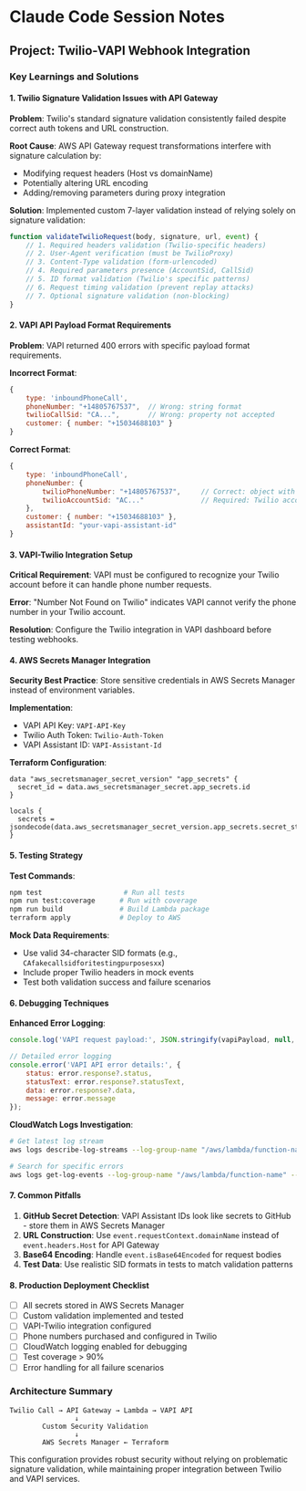 # Claude Code Session Notes

## Project: Twilio-VAPI Webhook Integration

### Key Learnings and Solutions

#### 1. Twilio Signature Validation Issues with API Gateway

**Problem**: Twilio's standard signature validation consistently failed despite correct auth tokens and URL construction.

**Root Cause**: AWS API Gateway request transformations interfere with signature calculation by:
- Modifying request headers (Host vs domainName)
- Potentially altering URL encoding
- Adding/removing parameters during proxy integration

**Solution**: Implemented custom 7-layer validation instead of relying solely on signature validation:

```javascript
function validateTwilioRequest(body, signature, url, event) {
    // 1. Required headers validation (Twilio-specific headers)
    // 2. User-Agent verification (must be TwilioProxy)
    // 3. Content-Type validation (form-urlencoded)
    // 4. Required parameters presence (AccountSid, CallSid)
    // 5. ID format validation (Twilio's specific patterns)
    // 6. Request timing validation (prevent replay attacks)
    // 7. Optional signature validation (non-blocking)
}
```

#### 2. VAPI API Payload Format Requirements

**Problem**: VAPI returned 400 errors with specific payload format requirements.

**Incorrect Format**:
```javascript
{
    type: 'inboundPhoneCall',
    phoneNumber: "+14805767537",  // Wrong: string format
    twilioCallSid: "CA...",       // Wrong: property not accepted
    customer: { number: "+15034688103" }
}
```

**Correct Format**:
```javascript
{
    type: 'inboundPhoneCall',
    phoneNumber: {
        twilioPhoneNumber: "+14805767537",     // Correct: object with specific property
        twilioAccountSid: "AC..."              // Required: Twilio account SID
    },
    customer: { number: "+15034688103" },
    assistantId: "your-vapi-assistant-id"
}
```

#### 3. VAPI-Twilio Integration Setup

**Critical Requirement**: VAPI must be configured to recognize your Twilio account before it can handle phone number requests.

**Error**: "Number Not Found on Twilio" indicates VAPI cannot verify the phone number in your Twilio account.

**Resolution**: Configure the Twilio integration in VAPI dashboard before testing webhooks.

#### 4. AWS Secrets Manager Integration

**Security Best Practice**: Store sensitive credentials in AWS Secrets Manager instead of environment variables.

**Implementation**:
- VAPI API Key: `VAPI-API-Key`
- Twilio Auth Token: `Twilio-Auth-Token`
- VAPI Assistant ID: `VAPI-Assistant-Id`

**Terraform Configuration**:
```hcl
data "aws_secretsmanager_secret_version" "app_secrets" {
  secret_id = data.aws_secretsmanager_secret.app_secrets.id
}

locals {
  secrets = jsondecode(data.aws_secretsmanager_secret_version.app_secrets.secret_string)
}
```

#### 5. Testing Strategy

**Test Commands**:
```bash
npm test                    # Run all tests
npm run test:coverage      # Run with coverage
npm run build              # Build Lambda package
terraform apply            # Deploy to AWS
```

**Mock Data Requirements**:
- Use valid 34-character SID formats (e.g., `CAfakecallsidforitestingpurposesxx`)
- Include proper Twilio headers in mock events
- Test both validation success and failure scenarios

#### 6. Debugging Techniques

**Enhanced Error Logging**:
```javascript
console.log('VAPI request payload:', JSON.stringify(vapiPayload, null, 2));

// Detailed error logging
console.error('VAPI API error details:', {
    status: error.response?.status,
    statusText: error.response?.statusText,
    data: error.response?.data,
    message: error.message
});
```

**CloudWatch Logs Investigation**:
```bash
# Get latest log stream
aws logs describe-log-streams --log-group-name "/aws/lambda/function-name" --order-by LastEventTime --descending --max-items 1

# Search for specific errors
aws logs get-log-events --log-group-name "/aws/lambda/function-name" --log-stream-name "stream-name" | grep "VAPI\|error"
```

#### 7. Common Pitfalls

1. **GitHub Secret Detection**: VAPI Assistant IDs look like secrets to GitHub - store them in AWS Secrets Manager
2. **URL Construction**: Use `event.requestContext.domainName` instead of `event.headers.Host` for API Gateway
3. **Base64 Encoding**: Handle `event.isBase64Encoded` for request bodies
4. **Test Data**: Use realistic SID formats in tests to match validation patterns

#### 8. Production Deployment Checklist

- [ ] All secrets stored in AWS Secrets Manager
- [ ] Custom validation implemented and tested
- [ ] VAPI-Twilio integration configured
- [ ] Phone numbers purchased and configured in Twilio
- [ ] CloudWatch logging enabled for debugging
- [ ] Test coverage > 90%
- [ ] Error handling for all failure scenarios

### Architecture Summary

```
Twilio Call → API Gateway → Lambda → VAPI API
                ↓
        Custom Security Validation
                ↓
        AWS Secrets Manager ← Terraform
```

This configuration provides robust security without relying on problematic signature validation, while maintaining proper integration between Twilio and VAPI services.